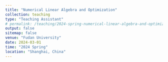 ```yaml
---
title: "Numerical Linear Algebra and Optimization"
collection: teaching
type: "Teaching Assistant"
# permalink: /teaching/2024-spring-numerical-linear-algebra-and-optimization
output: false
sitemap: false
venue: "Fudan University"
date: 2024-03-01
time: "2024 Spring"
location: "Shanghai, China"
---
```

